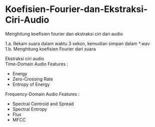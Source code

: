 # Koefisien-Fourier-dan-Ekstraksi-Ciri-Audio
Menghitung koefisien fourier dan ekstraksi ciri dari audio<br>

1.a. Rekam suara dalam waktu 3 sekon, kemudian simpan dalam *.wav<br>
1.b. Menghitung koefisien Fourier dari suara<br>

Ekstraksi ciri audio<br>
Time-Domain Audio Features :<br>
- Energy<br>
- Zero-Crossing Rate<br>
- Entropy of Energy<br>

Frequency-Domain Audio Features : <br>
- Spectral Centroid and Spread<br>
- Spectral Entropy<br>
-  Flux<br>
- MFCC<br>
